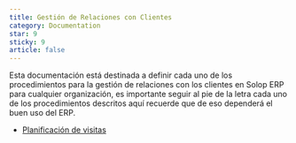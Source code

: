 ```yaml
---
title: Gestión de Relaciones con Clientes
category: Documentation
star: 9
sticky: 9
article: false
---
```


Esta documentación está destinada a definir cada uno de los procedimientos para la gestión de relaciones con los clientes en Solop ERP para cualquier organización, es importante seguir al pie de la letra cada uno de los procedimientos descritos aquí recuerde que de eso dependerá el buen uso del ERP.

- [Planificación de visitas](visit-planning)
